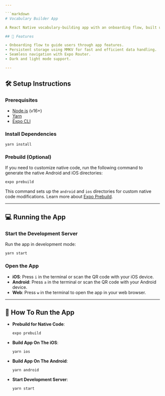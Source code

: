 ```yaml
---

```markdown
# Vocabulary Builder App

A React Native vocabulary-building app with an onboarding flow, built using **Expo Router**, **TypeScript**, and **MMKV** for local storage.

## 🚀 Features

- Onboarding flow to guide users through app features.
- Persistent storage using MMKV for fast and efficient data handling.
- Seamless navigation with Expo Router.
- Dark and light mode support.

---
```


## 🛠️ Setup Instructions

### Prerequisites
- [Node.js](https://nodejs.org/) (v16+)
- [Yarn](https://yarnpkg.com/)
- [Expo CLI](https://docs.expo.dev/get-started/installation/)


### Install Dependencies
```bash
yarn install
```

### Prebuild (Optional)
If you need to customize native code, run the following command to generate the native Android and iOS directories:
```bash
expo prebuild
```

This command sets up the `android` and `ios` directories for custom native code modifications. Learn more about [Expo Prebuild](https://docs.expo.dev/workflow/customizing/).

---

## 💻 Running the App

### Start the Development Server
Run the app in development mode:
```bash
yarn start
```

### Open the App
- **iOS**: Press `i` in the terminal or scan the QR code with your iOS device.
- **Android**: Press `a` in the terminal or scan the QR code with your Android device.
- **Web**: Press `w` in the terminal to open the app in your web browser.

---

## 📜 How To Run the App

- **Prebuild for Native Code**:
  ```bash
  expo prebuild
  ```
  
- **Build App On The iOS**:
  ```bash
  yarn ios
  ```
- **Build App On The Android**:
  ```bash
  yarn android
  ```
- **Start Development Server**:
  ```bash
  yarn start
  ```

